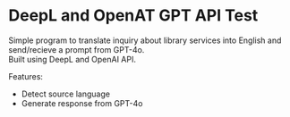 # DeepL and OpenAT GPT API Test

Simple program to translate inquiry about library services into English and send/recieve a prompt from GPT-4o.\
Built using DeepL and OpenAI API.

Features:
- Detect source language
- Generate response from GPT-4o
